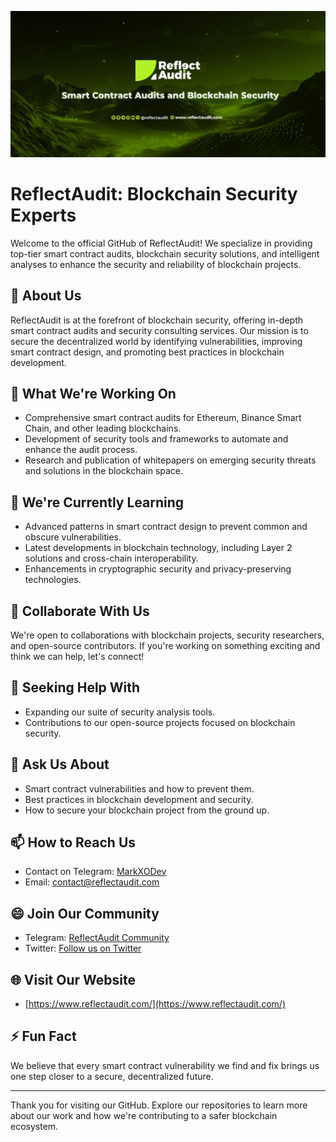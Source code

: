 ![ReflectAudit Cover](Reflectcover.png)

# ReflectAudit: Blockchain Security Experts

Welcome to the official GitHub of ReflectAudit! We specialize in providing top-tier smart contract audits, blockchain security solutions, and intelligent analyses to enhance the security and reliability of blockchain projects.

## 🚀 About Us

ReflectAudit is at the forefront of blockchain security, offering in-depth smart contract audits and security consulting services. Our mission is to secure the decentralized world by identifying vulnerabilities, improving smart contract design, and promoting best practices in blockchain development.

## 🔭 What We're Working On

- Comprehensive smart contract audits for Ethereum, Binance Smart Chain, and other leading blockchains.
- Development of security tools and frameworks to automate and enhance the audit process.
- Research and publication of whitepapers on emerging security threats and solutions in the blockchain space.

## 🌱 We're Currently Learning

- Advanced patterns in smart contract design to prevent common and obscure vulnerabilities.
- Latest developments in blockchain technology, including Layer 2 solutions and cross-chain interoperability.
- Enhancements in cryptographic security and privacy-preserving technologies.

## 👯 Collaborate With Us

We're open to collaborations with blockchain projects, security researchers, and open-source contributors. If you're working on something exciting and think we can help, let's connect!

## 🤔 Seeking Help With

- Expanding our suite of security analysis tools.
- Contributions to our open-source projects focused on blockchain security.

## 💬 Ask Us About

- Smart contract vulnerabilities and how to prevent them.
- Best practices in blockchain development and security.
- How to secure your blockchain project from the ground up.

## 📫 How to Reach Us

- Contact on Telegram: [MarkXODev](https://t.me/MarkXODev)
- Email: [contact@reflectaudit.com](mailto:contact@reflectaudit.com)

## 😄 Join Our Community

- Telegram: [ReflectAudit Community](https://t.me/ReflectAudit)
- Twitter: [Follow us on Twitter](https://twitter.com/ReflectAudit)

## 🌐 Visit Our Website

- [https://www.reflectaudit.com/](https://www.reflectaudit.com/)

## ⚡ Fun Fact

We believe that every smart contract vulnerability we find and fix brings us one step closer to a secure, decentralized future.

---

Thank you for visiting our GitHub. Explore our repositories to learn more about our work and how we're contributing to a safer blockchain ecosystem.
